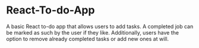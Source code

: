 # React-To-do-App
A basic React to-do app that allows users to add tasks. A completed job can be marked as such by the user if they like. Additionally, users have the option to remove already completed tasks or add new ones at will.
